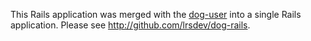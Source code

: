 This Rails application was merged with the [dog-user](http://github.com/lrsdev/dog-user) into a single Rails application. Please see http://github.com/lrsdev/dog-rails.
